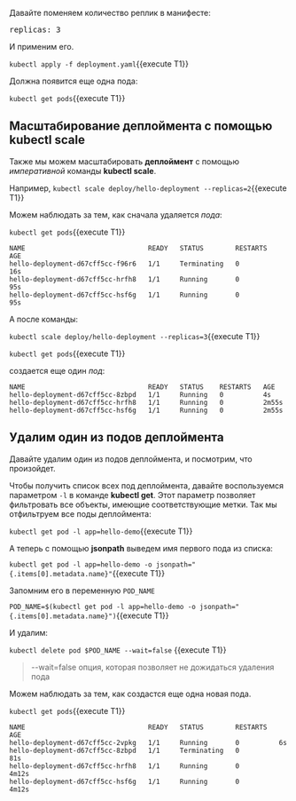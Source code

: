 Давайте поменяем количество реплик в манифесте:

<pre class="file" data-filename="./deployment.yaml" data-target="insert" data-marker="  replicas: 2">
replicas: 3</pre>


И применим его.

`kubectl apply -f deployment.yaml`{{execute T1}}

Должна появится еще одна пода:

`kubectl get pods`{{execute T1}}



## Масштабирование деплоймента с помощью kubectl scale 

Также мы можем масштабировать **деплоймент** с помощью *императивной* команды **kubectl scale**.

Например, `kubectl scale deploy/hello-deployment --replicas=2`{{execute T1}}



Можем наблюдать за тем, как сначала удаляется *пода*:

`kubectl get pods`{{execute T1}}

```
NAME                               READY   STATUS        RESTARTS   AGE
hello-deployment-d67cff5cc-f96r6   1/1     Terminating   0          16s
hello-deployment-d67cff5cc-hrfh8   1/1     Running       0          95s
hello-deployment-d67cff5cc-hsf6g   1/1     Running       0          95s
```

А после команды:

`kubectl scale deploy/hello-deployment --replicas=3`{{execute T1}}

`kubectl get pods`{{execute T1}}

создается еще один *под*:
```
NAME                               READY   STATUS    RESTARTS   AGE
hello-deployment-d67cff5cc-8zbpd   1/1     Running   0          4s
hello-deployment-d67cff5cc-hrfh8   1/1     Running   0          2m55s
hello-deployment-d67cff5cc-hsf6g   1/1     Running   0          2m55s
```



## Удалим один из подов деплоймента

Давайте удалим один из подов деплоймента, и посмотрим, что произойдет. 

Чтобы получить список всех под деплоймента, давайте воспользуемся параметром `-l` в команде **kubectl get**. Этот параметр позволяет фильтровать все объекты, имеющие соответствующие метки. Так мы отфильтруем все поды деплоймента:

`kubectl get pod -l app=hello-demo`{{execute T1}}

А теперь с помощью **jsonpath** выведем имя первого пода из списка:

`kubectl get pod -l app=hello-demo -o jsonpath="{.items[0].metadata.name}"`{{execute T1}}

Запомним его в переменную `POD_NAME`

`POD_NAME=$(kubectl get pod -l app=hello-demo -o jsonpath="{.items[0].metadata.name}")`{{execute T1}}

И удалим:

`kubectl delete pod $POD_NAME --wait=false` {{execute T1}}

> --wait=false опция, которая позволяет не дожидаться удаления пода

Можем наблюдать за тем, как создаcтся еще одна новая пода.

`kubectl get pods`{{execute T1}}

```
NAME                               READY   STATUS        RESTARTS   AGE
hello-deployment-d67cff5cc-2vpkg   1/1     Running       0          6s
hello-deployment-d67cff5cc-8zbpd   1/1     Terminating   0          81s
hello-deployment-d67cff5cc-hrfh8   1/1     Running       0          4m12s
hello-deployment-d67cff5cc-hsf6g   1/1     Running       0          4m12s
```
